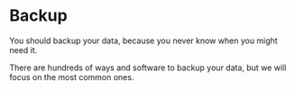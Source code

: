 # Backup

You should backup your data, because you never know when you might need it.

There are hundreds of ways and software to backup your data, but we will focus on the most common ones.
